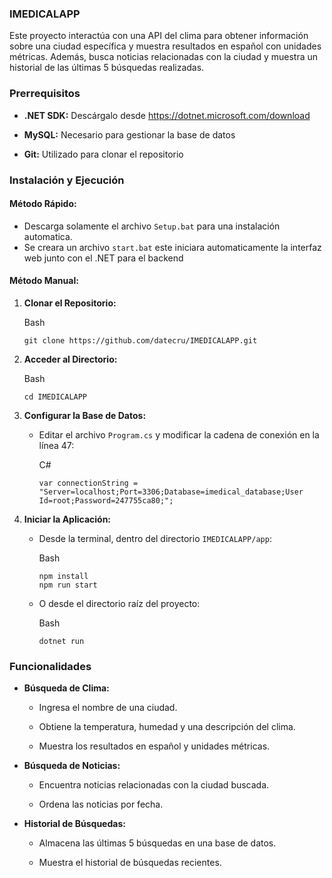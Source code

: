 ### **IMEDICALAPP**

Este proyecto interactúa con una API del clima para obtener información sobre una ciudad específica y muestra resultados en español con unidades métricas. Además, busca noticias relacionadas con la ciudad y muestra un historial de las últimas 5 búsquedas realizadas.

### **Prerrequisitos**

- **.NET SDK:** Descárgalo desde <https://dotnet.microsoft.com/download>

- **MySQL:** Necesario para gestionar la base de datos

- **Git:** Utilizado para clonar el repositorio

### **Instalación y Ejecución**

#### **Método Rápido:**

- Descarga solamente el archivo `Setup.bat` para una instalación automatica.
- Se creara un archivo `start.bat` este iniciara automaticamente la interfaz web junto con el .NET para el backend

#### **Método Manual:**

1. **Clonar el Repositorio:**

   Bash

   ```
   git clone https://github.com/datecru/IMEDICALAPP.git

   ```

  

2. **Acceder al Directorio:**

   Bash

   ```
   cd IMEDICALAPP

   ```

  

3. **Configurar la Base de Datos:**

   - Editar el archivo `Program.cs` y modificar la cadena de conexión en la línea 47:

     C#

     ```
     var connectionString = "Server=localhost;Port=3306;Database=imedical_database;User Id=root;Password=247755ca80;";

     ```

    

4. **Iniciar la Aplicación:**

   - Desde la terminal, dentro del directorio `IMEDICALAPP/app`:

     Bash

     ```
     npm install
     npm run start

     ```

    

   - O desde el directorio raíz del proyecto:

     Bash

     ```
     dotnet run

     ```

    

### **Funcionalidades**

- **Búsqueda de Clima:**

  - Ingresa el nombre de una ciudad.

  - Obtiene la temperatura, humedad y una descripción del clima.

  - Muestra los resultados en español y unidades métricas.

- **Búsqueda de Noticias:**

  - Encuentra noticias relacionadas con la ciudad buscada.

  - Ordena las noticias por fecha.

- **Historial de Búsquedas:**

  - Almacena las últimas 5 búsquedas en una base de datos.

  - Muestra el historial de búsquedas recientes.
